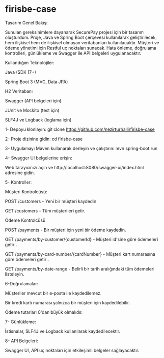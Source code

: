 # firisbe-case

Tasarım Genel Bakışı:

Sunulan gereksinimlere dayanarak SecurePay projesi için bir tasarım oluşturdum. Proje, Java ve Spring Boot çerçevesi kullanılarak geliştirilecek, hem ilişkisel hem de ilişkisel olmayan veritabanları kullanılacaktır. Müşteri ve ödeme yönetimi için Restful uç noktaları sunacak. Hata önleme, doğrulama kontrolleri, günlükleme ve Swagger ile API belgeleri uygulanacaktır.

Kullandığım Teknolojiler:

Java (SDK 17+)

Spring Boot 3 (MVC, Data JPA)

H2 Veritabanı 

Swagger (API belgeleri için)

JUnit ve Mockito (test için)

SLF4J ve Logback (loglama için)

1- Depoyu klonlayın: git clone https://github.com/nezirturhalli/firisbe-case

2- Proje dizinine gidin: cd firisbe-case

3- Uygulamayı Maven kullanarak derleyin ve çalıştırın: mvn spring-boot:run

4- Swagger UI belgelerine erişin:

Web tarayıcınızı açın ve http://localhost:8080/swagger-ui/index.html adresine gidin.

5- Kontroller:

Müşteri Kontrolcüsü:

POST /customers - Yeni bir müşteri kaydedin.

GET /customers - Tüm müşterileri getir.

Ödeme Kontrolcüsü:

POST /payments - Bir müşteri için yeni bir ödeme kaydedin.

GET /payments/by-customer/{customerId} - Müşteri id'sine göre ödemeleri getir .

GET /payments/by-card-number/{cardNumber} - Müşteri kart numarasına göre ödemeleri getir .

GET /payments/by-date-range - Belirli bir tarih aralığındaki tüm ödemeleri listeleyin.

6-Doğrulamalar:

Müşteriler mevcut bir e-posta ile kaydedilemez.

Bir kredi kartı numarası yalnızca bir müşteri için kaydedilebilir.

Ödeme tutarları 0'dan büyük olmalıdır.

7- Günlükleme:

İstisnalar, SLF4J ve Logback kullanılarak kaydedilecektir.

8- API Belgeleri:

Swagger UI, API uç noktaları için etkileşimli belgeler sağlayacaktır.

